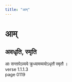 ```yaml
---
title: "आम्"
---
```


# आम्
## अवधृति, स्मृति
आः सन्तापेऽव्यये क्रुध्यामव्ययोऽधृतौ स्मृतौ ।<BR>verse 1.1.1.3<BR>page 0119

